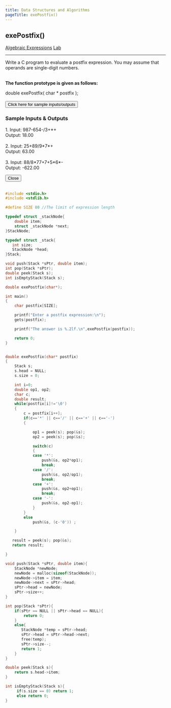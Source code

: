 ```yaml
---
title: Data Structures and Algorithms
pageTitle: exePostfix()
---
```


## exePostfix()

<span class="tags"><a href="#">Algebraic Expressions</a></span>
<span class="tags"><a href="#">Lab</a></span>

<hr>

Write a C program to evaluate a postfix expression. You may assume that operands are single-digit numbers.
<br><br>

**The function prototype is given as follows:**

<span class="functions">double exePostfix( char * postfix );</span>
<br><br>
<button id="openModalBtn">Click here for sample inputs/outputs</button>
<div class="modal-wrapper" id="modal">
	<div class="modal">
		<div class="modal-header">
			<h3>Sample Inputs & Outputs</h3>
		</div>
		<div class="modal-body">
			<p class="functions">
1. Input: 987-654-/3+*+<br>
Output: 18.00<br>
<br>
2. Input: 25+89/9*7*+<br>
Output: 63.00<br>
<br>
3. Input: 88/8*77+7+5*6*-<br>
Output: -622.00
			</p>
		</div>
		<div class="modal-footer">
			<button id="closeModalBtn">Close</button>
		</div>
	</div>
</div>
<br>

```c
#include <stdio.h>
#include <stdlib.h>

#define SIZE 80 //The limit of expression length

typedef struct _stackNode{
    double item;
    struct _stackNode *next;
}StackNode;

typedef struct _stack{
   int size;
   StackNode *head;
}Stack;

void push(Stack *sPtr, double item);
int pop(Stack *sPtr);
double peek(Stack s);
int isEmptyStack(Stack s);

double exePostfix(char*);

int main()
{
    char postfix[SIZE];

    printf("Enter a postfix expression:\n");
    gets(postfix);

    printf("The answer is %.2lf.\n",exePostfix(postfix));

    return 0;
}


double exePostfix(char* postfix)
{
    Stack s;
    s.head = NULL;
    s.size = 0;

    int i=0;
    double op1, op2;
    char c;
    double result;
    while(postfix[i]!='\0')
    {
        c = postfix[i++];
        if(c=='*' || c=='/' || c=='+' || c=='-')
        {

            op1 = peek(s); pop(&s);
            op2 = peek(s); pop(&s);

            switch(c)
            {
            case '*':
                push(&s, op2*op1);
                break;
            case '/':
                push(&s, op2/op1);
                break;
            case '+':
                push(&s, op2+op1);
                break;
            case '-':
                push(&s, op2-op1);
            }
        }
        else
            push(&s, (c-'0')) ;

    }

   result = peek(s); pop(&s);
   return result;

}

void push(Stack *sPtr, double item){
    StackNode *newNode;
    newNode = malloc(sizeof(StackNode));
    newNode->item = item;
    newNode->next = sPtr->head;
    sPtr->head = newNode;
    sPtr->size++;
}

int pop(Stack *sPtr){
    if(sPtr == NULL || sPtr->head == NULL){
        return 0;
    }
    else{
       StackNode *temp = sPtr->head;
       sPtr->head = sPtr->head->next;
       free(temp);
       sPtr->size--;
       return 1;
    }
}

double peek(Stack s){
    return s.head->item;
}

int isEmptyStack(Stack s){
     if(s.size == 0) return 1;
     else return 0;
}

```